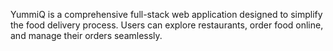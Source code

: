 YummiQ is a comprehensive full-stack web application designed to simplify the food delivery process. Users can explore restaurants, order food online, and manage their orders seamlessly.
